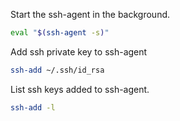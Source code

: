 Start the ssh-agent in the background.

```bash
eval "$(ssh-agent -s)"
```

Add ssh private key to ssh-agent

```bash
ssh-add ~/.ssh/id_rsa
```

List ssh keys added to ssh-agent.

```bash
ssh-add -l
```
